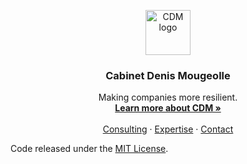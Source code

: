 <p align="center">
  <a href="https://moodule.github.io/cdm">
    <img src="./assets/images/fullsize/logo/logo_4.png" alt="CDM logo" width="72" height="72">
  </a>
</p>

<h3 align="center">Cabinet Denis Mougeolle</h3>

<p align="center">
  Making companies more resilient.
  <br>
  <a href="https://moodule.github.io/cdm"><strong>Learn more about CDM »</strong></a>
  <br>
  <br>
  <a href="https://moodule.github.io/cdm/consulting">Consulting</a>
  ·
  <a href="https://moodule.github.io/cdm/expertise">Expertise</a>
  ·
  <a href="https://moodule.github.io/cdm/contact">Contact</a>
</p>

Code released under the [MIT License](https://github.com/moodule/moodule.github.io/blob/master/LICENSE).